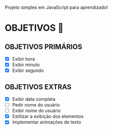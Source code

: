 Projeto simples em JavaScript para aprendizado!
# OBJETIVOS 🎯
## OBJETIVOS PRIMÁRIOS 

 - [x] Exibir hora
 - [x] Exibir minuto
 - [x] Exibir segundo
## OBJETIVOS EXTRAS
 - [x] Exibir data completa
 - [ ] Pedir nome do usuário
 - [ ] Exibir nome do usuário
 - [x] Estilizar a exibição dos elementos
 - [x] Implementar animações de texto
